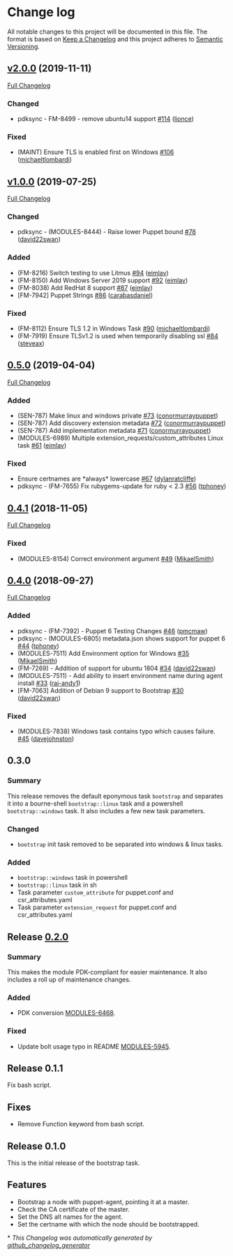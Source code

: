 # Change log

All notable changes to this project will be documented in this file. The format is based on [Keep a Changelog](http://keepachangelog.com/en/1.0.0/) and this project adheres to [Semantic Versioning](http://semver.org).

## [v2.0.0](https://github.com/puppetlabs/puppetlabs-bootstrap/tree/v2.0.0) (2019-11-11)

[Full Changelog](https://github.com/puppetlabs/puppetlabs-bootstrap/compare/v1.0.0...v2.0.0)

### Changed

- pdksync - FM-8499 - remove ubuntu14 support [\#114](https://github.com/puppetlabs/puppetlabs-bootstrap/pull/114) ([lionce](https://github.com/lionce))

### Fixed

- \(MAINT\) Ensure TLS is enabled first on Windows [\#106](https://github.com/puppetlabs/puppetlabs-bootstrap/pull/106) ([michaeltlombardi](https://github.com/michaeltlombardi))

## [v1.0.0](https://github.com/puppetlabs/puppetlabs-bootstrap/tree/v1.0.0) (2019-07-25)

[Full Changelog](https://github.com/puppetlabs/puppetlabs-bootstrap/compare/0.5.0...v1.0.0)

### Changed

- pdksync - \(MODULES-8444\) - Raise lower Puppet bound [\#78](https://github.com/puppetlabs/puppetlabs-bootstrap/pull/78) ([david22swan](https://github.com/david22swan))

### Added

- \(FM-8216\) Switch testing to use Litmus [\#94](https://github.com/puppetlabs/puppetlabs-bootstrap/pull/94) ([eimlav](https://github.com/eimlav))
- \(FM-8150\) Add Windows Server 2019 support [\#92](https://github.com/puppetlabs/puppetlabs-bootstrap/pull/92) ([eimlav](https://github.com/eimlav))
- \(FM-8038\) Add RedHat 8 support [\#87](https://github.com/puppetlabs/puppetlabs-bootstrap/pull/87) ([eimlav](https://github.com/eimlav))
- \[FM-7942\] Puppet Strings [\#86](https://github.com/puppetlabs/puppetlabs-bootstrap/pull/86) ([carabasdaniel](https://github.com/carabasdaniel))

### Fixed

- \(FM-8112\) Ensure TLS 1.2 in Windows Task  [\#90](https://github.com/puppetlabs/puppetlabs-bootstrap/pull/90) ([michaeltlombardi](https://github.com/michaeltlombardi))
- \(FM-7919\) Ensure TLSv1.2 is used when temporarily disabling ssl [\#84](https://github.com/puppetlabs/puppetlabs-bootstrap/pull/84) ([steveax](https://github.com/steveax))

## [0.5.0](https://github.com/puppetlabs/puppetlabs-bootstrap/tree/0.5.0) (2019-04-04)

[Full Changelog](https://github.com/puppetlabs/puppetlabs-bootstrap/compare/0.4.1...0.5.0)

### Added

- \(SEN-787\) Make linux and windows private [\#73](https://github.com/puppetlabs/puppetlabs-bootstrap/pull/73) ([conormurraypuppet](https://github.com/conormurraypuppet))
- \(SEN-787\) Add discovery extension metadata [\#72](https://github.com/puppetlabs/puppetlabs-bootstrap/pull/72) ([conormurraypuppet](https://github.com/conormurraypuppet))
- \(SEN-787\) Add implementation metadata [\#71](https://github.com/puppetlabs/puppetlabs-bootstrap/pull/71) ([conormurraypuppet](https://github.com/conormurraypuppet))
- \(MODULES-6989\) Multiple extension\_requests/custom\_attributes Linux task [\#61](https://github.com/puppetlabs/puppetlabs-bootstrap/pull/61) ([eimlav](https://github.com/eimlav))

### Fixed

- Ensure certnames are \*always\* lowercase [\#67](https://github.com/puppetlabs/puppetlabs-bootstrap/pull/67) ([dylanratcliffe](https://github.com/dylanratcliffe))
- pdksync - \(FM-7655\) Fix rubygems-update for ruby \< 2.3 [\#56](https://github.com/puppetlabs/puppetlabs-bootstrap/pull/56) ([tphoney](https://github.com/tphoney))

## [0.4.1](https://github.com/puppetlabs/puppetlabs-bootstrap/tree/0.4.1) (2018-11-05)

[Full Changelog](https://github.com/puppetlabs/puppetlabs-bootstrap/compare/0.4.0...0.4.1)

### Fixed

- \(MODULES-8154\) Correct environment argument [\#49](https://github.com/puppetlabs/puppetlabs-bootstrap/pull/49) ([MikaelSmith](https://github.com/MikaelSmith))

## [0.4.0](https://github.com/puppetlabs/puppetlabs-bootstrap/tree/0.4.0) (2018-09-27)

[Full Changelog](https://github.com/puppetlabs/puppetlabs-bootstrap/compare/0.3.0...0.4.0)

### Added

- pdksync - \(FM-7392\) - Puppet 6 Testing Changes [\#46](https://github.com/puppetlabs/puppetlabs-bootstrap/pull/46) ([pmcmaw](https://github.com/pmcmaw))
- pdksync - \(MODULES-6805\) metadata.json shows support for puppet 6 [\#44](https://github.com/puppetlabs/puppetlabs-bootstrap/pull/44) ([tphoney](https://github.com/tphoney))
- \(MODULES-7511\) Add Environment option for Windows [\#35](https://github.com/puppetlabs/puppetlabs-bootstrap/pull/35) ([MikaelSmith](https://github.com/MikaelSmith))
- \(FM-7269\) - Addition of support for ubuntu 1804 [\#34](https://github.com/puppetlabs/puppetlabs-bootstrap/pull/34) ([david22swan](https://github.com/david22swan))
- \(MODULES-7511\) - Add ability to insert environment name during agent install [\#33](https://github.com/puppetlabs/puppetlabs-bootstrap/pull/33) ([raj-andy1](https://github.com/raj-andy1))
- \[FM-7063\] Addition of Debian 9 support to Bootstrap [\#30](https://github.com/puppetlabs/puppetlabs-bootstrap/pull/30) ([david22swan](https://github.com/david22swan))

### Fixed

- \(MODULES-7838\) Windows task contains typo which causes failure. [\#45](https://github.com/puppetlabs/puppetlabs-bootstrap/pull/45) ([davejohnston](https://github.com/davejohnston))

## 0.3.0
### Summary
This release removes the default eponymous task `bootstrap` and separates it into a bourne-shell `bootstrap::linux` task and a powershell `bootstrap::windows` task. It also includes a few new task parameters.

### Changed
- `bootstrap` init task removed to be separated into windows & linux tasks.

### Added
- `bootstrap::windows` task in powershell
- `bootstrap::linux` task in sh
- Task parameter `custom_attribute` for puppet.conf and csr\_attributes.yaml
- Task parameter `extension_request` for puppet.conf and csr\_attributes.yaml

## Release [0.2.0]
### Summary
This makes the module PDK-compliant for easier maintenance. It also includes a roll up of maintenance changes.

### Added
- PDK conversion [MODULES-6468](https://tickets.puppetlabs.com/browse/MODULES-6468).

### Fixed
- Update bolt usage typo in README [MODULES-5945](https://tickets.puppetlabs.com/browse/MODULES-5945).

## Release 0.1.1
Fix bash script.

## Fixes
- Remove Function keyword from bash script.

## Release 0.1.0
This is the initial release of the bootstrap task.

## Features
- Bootstrap a node with puppet-agent, pointing it at a master.
- Check the CA certificate of the master.
- Set the DNS alt names for the agent.
- Set the certname with which the node should be bootstrapped.

[0.3.0]: https://github.com/puppetlabs/puppetlabs-resource/compare/0.2.0...0.3.0
[0.2.0]: https://github.com/puppetlabs/puppetlabs-resource/compare/0.1.1...0.2.0


\* *This Changelog was automatically generated by [github_changelog_generator](https://github.com/skywinder/Github-Changelog-Generator)*
